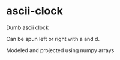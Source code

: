 # ascii-clock
Dumb ascii clock

Can be spun left or right with a and d.

Modeled and projected using numpy arrays
